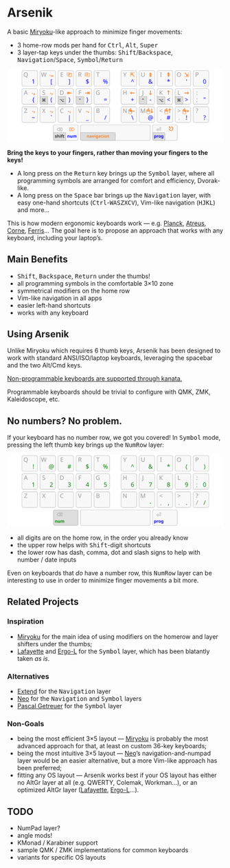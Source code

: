 Arsenik
================================================================================

A basic [Miryoku][1]-like approach to minimize finger movements:

- 3 home-row mods per hand for <kbd>Ctrl</kbd>, <kbd>Alt</kbd>, <kbd>Super</kbd>
- 3 layer-tap keys under the thumbs: <kbd>Shift</kbd>/<kbd>Backspace</kbd>,
<kbd>Navigation</kbd>/<kbd>Space</kbd>, <kbd>Symbol</kbd>/<kbd>Return</kbd>

![base, navigation and sym layers on a 33-key keyboard](img/all.svg)

**Bring the keys to your fingers, rather than moving your fingers to the keys!**

- A long press on the <kbd>Return</kbd> key brings up the <kbd>Symbol</kbd>
layer, where all programming symbols are arranged for comfort and efficiency,
Dvorak-like.
- A long press on the <kbd>Space</kbd> bar brings up the <kbd>Navigation</kbd>
layer, with easy one-hand shortcuts (<kbd>Ctrl</kbd>-<kbd>WASZXCV</kbd>),
Vim-like navigation (<kbd>HJKL</kbd>) and more…

This is how modern ergonomic keyboards work — e.g. [Planck][47], [Atreus][44],
[Corne][42], [Ferris][34]… The goal here is to propose an approach that works
with any keyboard, including your laptop’s.

[47]: https://olkb.com/collections/planck
[44]: https://atreus.technomancy.us
[42]: https://github.com/foostan/crkbd
[34]: https://github.com/pierrechevalier83/ferris


Main Benefits
--------------------------------------------------------------------------------

- <kbd>Shift</kbd>, <kbd>Backspace</kbd>, <kbd>Return</kbd> under the thumbs!
- all programming symbols in the comfortable 3×10 zone
- symmetrical modifiers on the home row
- Vim-like navigation in all apps
- easier left-hand shortcuts
- works with any keyboard


Using Arsenik
--------------------------------------------------------------------------------

Unlike Miryoku which requires 6 thumb keys, Arsenik has been designed to work
with standard ANSI/ISO/laptop keyboards, leveraging the spacebar and the two
Alt/Cmd keys.

[Non-programmable keyboards are supported through kanata.](kanata)

Programmable keyboards should be trivial to configure with QMK, ZMK,
Kaleidoscope, etc.


No numbers? No problem.
--------------------------------------------------------------------------------

If your keyboard has no number row, we got you covered! In <kbd>Symbol</kbd>
mode, pressing the left thumb key brings up the <kbd>NumRow</kbd> layer:

![NumRow layer on a 33-key keyboard](img/numrow.svg)

- all digits are on the home row, in the order you already know
- the upper row helps with <kbd>Shift</kbd>-digit shortcuts
- the lower row has dash, comma, dot and slash signs to help with number / date
inputs

Even on keyboards that *do* have a number row, this <kbd>NumRow</kbd> layer can
be interesting to use in order to minimize finger movements a bit more.


Related Projects
--------------------------------------------------------------------------------

### Inspiration

- [Miryoku][1] for the main idea of using modifiers on the homerow and layer
shifters under the thumbs;
- [Lafayette][2] and [Ergo-L][3] for the <kbd>Symbol</kbd> layer, which has been
blatantly taken *as is*.

### Alternatives

- [Extend][4] for the <kbd>Navigation</kbd> layer
- [Neo][5] for the <kbd>Navigation</kbd> and <kbd>Symbol</kbd> layers
- [Pascal Getreuer][6] for the <kbd>Symbol</kbd> layer

### Non-Goals

- being the most efficient 3×5 layout — [Miryoku][1] is probably the most
advanced approach for that, at least on custom 36-key keyboards;
- being the most intuitive 3×5 layout — [Neo][5]’s navigation-and-numpad layer
would be an easier alternative, but a more Vim-like approach has been preferred;
- fitting any OS layout — Arsenik works best if your OS layout has either no
AltGr layer at all (e.g. QWERTY, Colemak, Workman…), or an optimized AltGr layer
([Lafayette][2], [Ergo-L][3]…).

[1]: https://github.com/manna-harbour/miryoku
[2]: https://qwerty-lafayette.org/42
[3]: https://ergol.org
[4]: https://dreymar.colemak.org/layers-extend.html
[5]: https://www.neo-layout.org/
[6]: https://getreuer.info/posts/keyboards/symbol-layer/


TODO
--------------------------------------------------------------------------------

- NumPad layer?
- angle mods!
- KMonad / Karabiner support
- sample QMK / ZMK implementations for common keyboards
- variants for specific OS layouts
